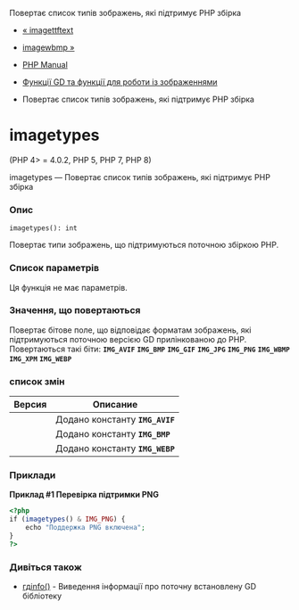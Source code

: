 Повертає список типів зображень, які підтримує PHP збірка

-   [« imagettftext](function.imagettftext.md)
    
-   [imagewbmp »](function.imagewbmp.md)
    
-   [PHP Manual](index.md)
    
-   [Функції GD та функції для роботи із зображеннями](ref.image.md)
    
-   Повертає список типів зображень, які підтримує PHP збірка
    

# imagetypes

(PHP 4> = 4.0.2, PHP 5, PHP 7, PHP 8)

imagetypes — Повертає список типів зображень, які підтримує PHP збірка

### Опис

```methodsynopsis
imagetypes(): int
```

Повертає типи зображень, що підтримуються поточною збіркою PHP.

### Список параметрів

Ця функція не має параметрів.

### Значення, що повертаються

Повертає бітове поле, що відповідає форматам зображень, які підтримуються поточною версією GD прилінкованою до PHP. Повертаються такі біти: **`IMG_AVIF`** **`IMG_BMP`** **`IMG_GIF`** **`IMG_JPG`** **`IMG_PNG`** **`IMG_WBMP`** **`IMG_XPM`** **`IMG_WEBP`**

### список змін

| Версия | Описание |
| --- | --- |
|  | Додано константу **`IMG_AVIF`** |
|  | Додано константу **`IMG_BMP`** |
|  | Додано константу **`IMG_WEBP`** |

### Приклади

**Приклад #1 Перевірка підтримки PNG**

```php
<?php
if (imagetypes() & IMG_PNG) {
    echo "Поддержка PNG включена";
}
?>
```

### Дивіться також

-   [гдinfo()](function.gd-info.html) - Виведення інформації про поточну встановлену GD бібліотеку